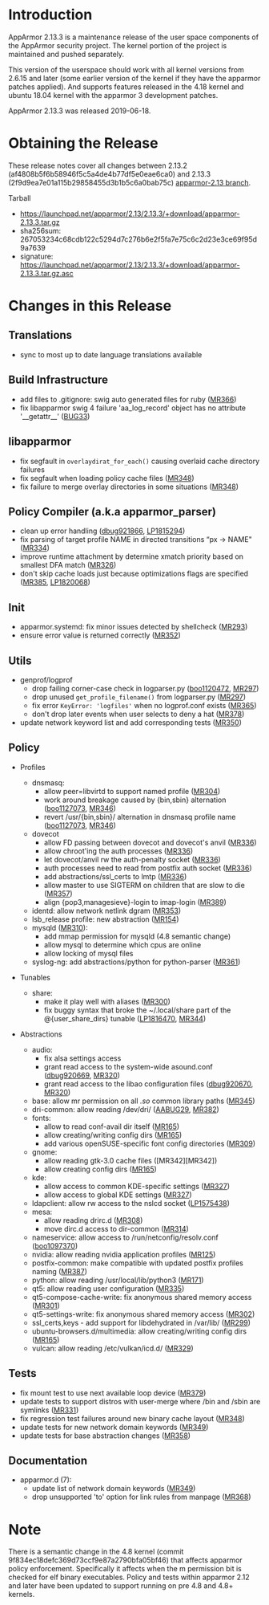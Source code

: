 Introduction
============

AppArmor 2.13.3 is a maintenance release of the user space components
of the AppArmor security project. The kernel portion of the project
is maintained and pushed separately.

This version of the userspace should work with all kernel versions from
2.6.15 and later (some earlier version of the kernel if they have the
apparmor patches applied). And supports features released in the 4.18
kernel and ubuntu 18.04 kernel with the apparmor 3 development patches.

AppArmor 2.13.3 was released 2019-06-18.


# Obtaining the Release
These release notes cover all changes between 2.13.2 (af4808b5f6b58946f5c5a4de4b77df5e0eae6ca0) and 2.13.3 (2f9d9ea7e01a115b29858455d3b1b5c6a0bab75c) [apparmor-2.13 branch](https://gitlab.com/apparmor/apparmor/tree/apparmor-2.13).

Tarball
-   <https://launchpad.net/apparmor/2.13/2.13.3/+download/apparmor-2.13.3.tar.gz>
-   sha256sum: 267053234c68cdb122c5294d7c276b6e2f5fa7e75c6c2d23e3ce69f95d9a7639
-   signature: <https://launchpad.net/apparmor/2.13/2.13.3/+download/apparmor-2.13.3.tar.gz.asc>

# Changes in this Release

Translations
--------------
- sync to most up to date language translations available

Build Infrastructure
--------------------
- add files to .gitignore: swig auto generated files for ruby ([MR366][MR366])
- fix libapparmor swig 4 failure 'aa\_log\_record' object has no attribute '\_\_getattr\_\_' ([BUG33][AABUG33])

libapparmor
-----------
- fix segfault in `overlaydirat_for_each()` causing overlaid cache directory failures
- fix segfault when loading policy cache files ([MR348][MR348])
- fix failure to merge overlay directories in some situations ([MR348][MR348])

Policy Compiler (a.k.a apparmor\_parser)
----------------------------------------
- clean up error handling ([dbug921866][dbug921866], [LP1815294][LP1815294])
- fix parsing of target profile NAME in directed transitions “px -> NAME" ([MR334][MR334])
- improve runtime attachment by determine xmatch priority based on smallest DFA match ([MR326][MR326])
- don't skip cache loads just because optimizations flags are specified
  ([MR385][MR385], [LP1820068][LP1820068])

Init
----
- apparmor.systemd: fix minor issues detected by shellcheck ([MR293][MR293])
- ensure error value is returned correctly ([MR352][MR352])

Utils
-----
- genprof/logprof
  - drop failing corner-case check in logparser.py ([boo1120472][boo1120472], [MR297][MR297])
  - drop unused `get_profile_filename()` from logparser.py ([MR297][MR297])
  - fix error `KeyError: 'logfiles'` when no logprof.conf exists ([MR365][MR365])
  - don't drop later events when user selects to deny a hat ([MR378][MR378])
- update network keyword list and add corresponding tests ([MR350][MR350])


Policy
------
- Profiles
  - dnsmasq:
    - allow peer=libvirtd to support named profile ([MR304][MR304])
    - work around breakage caused by {bin,sbin} alternation ([boo1127073][boo1127073], [MR346][MR346])
    - revert /usr/{bin,sbin}/ alternation in dnsmasq profile name ([boo1127073][boo1127073], [MR346][MR346])
  - dovecot
    - allow FD passing between dovecot and dovecot's anvil ([MR336][MR336])
    - allow chroot'ing the auth processes ([MR336][MR336])
    - let dovecot/anvil rw the auth-penalty socket ([MR336][MR336])
    - auth processes need to read from postfix auth socket ([MR336][MR336])
    - add abstractions/ssl\_certs to lmtp ([MR336][MR336])
    - allow master to use SIGTERM on children that are slow to die ([MR357][MR357])
    - align {pop3,managesieve}-login to imap-login ([MR389][MR389])
  - identd: allow network netlink dgram ([MR353][MR353])
  - lsb\_release profile: new abstraction ([MR154][MR154])
  - mysqld ([MR310][MR310]):
    - add mmap permission for mysqld (4.8 semantic change)
    - allow mysql to determine which cpus are online
    - allow locking of mysql files
  - syslog-ng: add abstractions/python for python-parser ([MR361][MR361])


- Tunables
  - share:
    - make it play well with aliases ([MR300][MR300])
    - fix buggy syntax that broke the ~/.local/share part of the @{user\_share\_dirs} tunable ([LP1816470][LP1816470], [MR344][MR344])

- Abstractions
  - audio:
    - fix alsa settings access
    - grant read access to the system-wide asound.conf ([dbug920669][dbug920669], [MR320][MR320])
    - grant read access to the libao configuration files ([dbug920670][dbug920670], [MR320][MR320])
  - base: allow mr permission on all *.so* common library paths ([MR345][MR345])
  - dri-common: allow reading /dev/dri/ ([AABUG29][AABUG29], [MR382][MR382])
  - fonts:
    - allow to read conf-avail dir itself ([MR165][MR165])
    - allow creating/writing config dirs ([MR165][MR165])
    - add various openSUSE-specific font config directories ([MR309][MR309])
  - gnome:
    - allow reading gtk-3.0 cache files ([MR342][MR342])
    - allow creating config dirs ([MR165][MR165])
  - kde:
    - allow access to common KDE-specific settings ([MR327][MR327])
    - allow access to global KDE settings ([MR327][MR327])
  - ldapclient: allow rw access to the nslcd socket ([LP1575438][LP1575438])
  - mesa:
    - allow reading drirc.d ([MR308][MR308])
    - move dirc.d access to dir-common ([MR314][MR314])
  - nameservice: allow access to /run/netconfig/resolv.conf ([boo1097370][boo1097370])
  - nvidia: allow reading nvidia application profiles ([MR125][MR125])
  - postfix-common: make compatible with updated postfix profiles naming ([MR387][MR387])
  - python: allow reading /usr/local/lib/python3 ([MR171][MR171])
  - qt5: allow reading user configuration ([MR335][MR335])
  - qt5-compose-cache-write: fix anonymous shared memory access ([MR301][MR301])
  - qt5-settings-write: fix anonymous shared memory access ([MR302][MR302])
  - ssl\_certs,keys - add support for libdehydrated in /var/lib/ ([MR299][MR299])
  - ubuntu-browsers.d/multimedia: allow creating/writing config dirs ([MR165][MR165])
  - vulcan: allow reading /etc/vulkan/icd.d/ ([MR329][MR329])


Tests
-----
- fix mount test to use next available loop device ([MR379][MR379])
- update tests to support distros with user-merge where /bin and /sbin are symlinks ([MR331][MR331])
- fix regression test failures around new binary cache layout ([MR348][MR348])
- update tests for new network domain keywords ([MR349][MR349])
- update tests for base abstraction changes ([MR358][MR358])


Documentation
-------------
- apparmor.d (7):
  - update list of network domain keywords ([MR349][MR349])
  - drop unsupported 'to' option for link rules from manpage ([MR368][MR368])

Note
====

There is a semantic change in the 4.8 kernel (commit
9f834ec18defc369d73ccf9e87a2790bfa05bf46) that affects apparmor policy
enforcement. Specifically it affects when the m permission bit is
checked for elf binary executables. Policy and tests within apparmor
2.12 and later have been updated to support running on pre 4.8 and 4.8+ kernels.

[AABUG29]: https://gitlab.com/apparmor/apparmor/issues/29
[AABUG33]: https://gitlab.com/apparmor/apparmor/issues/33
[boo1097370]: https://bugzilla.opensuse.org/show_bug.cgi?id=1097370
[boo1120472]: https://bugzilla.opensuse.org/show_bug.cgi?id=1120472
[boo1127073]: https://bugzilla.opensuse.org/show_bug.cgi?id=1127073
[dbug920669]: https://bugs.debian.org/920669
[dbug920670]: https://bugs.debian.org/920670
[dbug921866]: https://bugs.debian.org/921866
[LP1575438]: https://bugs.launchpad.net/bugs/1575438
[LP1815294]: https://bugs.launchpad.net/bugs/1815294
[LP1815294]: https://bugs.launchpad.net/bugs/1815294
[LP1816470]: https://bugs.launchpad.net/bugs/1816470
[LP1820068]: https://bugs.launchpad.net/bugs/1820068
[MR125]: https://gitlab.com/apparmor/apparmor/merge_requests/125
[MR154]: https://gitlab.com/apparmor/apparmor/merge_requests/154
[MR165]: https://gitlab.com/apparmor/apparmor/merge_requests/165
[MR171]: https://gitlab.com/apparmor/apparmor/merge_requests/171
[MR293]: https://gitlab.com/apparmor/apparmor/merge_requests/293
[MR297]: https://gitlab.com/apparmor/apparmor/merge_requests/297
[MR299]: https://gitlab.com/apparmor/apparmor/merge_requests/299
[MR300]: https://gitlab.com/apparmor/apparmor/merge_requests/300
[MR301]: https://gitlab.com/apparmor/apparmor/merge_requests/301
[MR302]: https://gitlab.com/apparmor/apparmor/merge_requests/302
[MR304]: https://gitlab.com/apparmor/apparmor/merge_requests/304
[MR308]: https://gitlab.com/apparmor/apparmor/merge_requests/308
[MR309]: https://gitlab.com/apparmor/apparmor/merge_requests/309
[MR310]: https://gitlab.com/apparmor/apparmor/merge_requests/310
[MR314]: https://gitlab.com/apparmor/apparmor/merge_requests/314
[MR320]: https://gitlab.com/apparmor/apparmor/merge_requests/320
[MR326]: https://gitlab.com/apparmor/apparmor/merge_requests/326
[MR327]: https://gitlab.com/apparmor/apparmor/merge_requests/327
[MR329]: https://gitlab.com/apparmor/apparmor/merge_requests/329
[MR331]: https://gitlab.com/apparmor/apparmor/merge_requests/331
[MR334]: https://gitlab.com/apparmor/apparmor/merge_requests/334
[MR335]: https://gitlab.com/apparmor/apparmor/merge_requests/335
[MR336]: https://gitlab.com/apparmor/apparmor/merge_requests/336
[MR344]: https://gitlab.com/apparmor/apparmor/merge_requests/344
[MR345]: https://gitlab.com/apparmor/apparmor/merge_requests/345
[MR346]: https://gitlab.com/apparmor/apparmor/merge_requests/346
[MR348]: https://gitlab.com/apparmor/apparmor/merge_requests/348
[MR349]: https://gitlab.com/apparmor/apparmor/merge_requests/349
[MR349]: https://gitlab.com/apparmor/apparmor/merge_requests/349
[MR350]: https://gitlab.com/apparmor/apparmor/merge_requests/350
[MR352]: https://gitlab.com/apparmor/apparmor/merge_requests/352
[MR353]: https://gitlab.com/apparmor/apparmor/merge_requests/353
[MR357]: https://gitlab.com/apparmor/apparmor/merge_requests/357
[MR358]: https://gitlab.com/apparmor/apparmor/merge_requests/358
[MR361]: https://gitlab.com/apparmor/apparmor/merge_requests/361
[MR365]: https://gitlab.com/apparmor/apparmor/merge_requests/365
[MR366]: https://gitlab.com/apparmor/apparmor/merge_requests/366
[MR368]: https://gitlab.com/apparmor/apparmor/merge_requests/368
[MR378]: https://gitlab.com/apparmor/apparmor/merge_requests/378
[MR379]: https://gitlab.com/apparmor/apparmor/merge_requests/379
[MR382]: https://gitlab.com/apparmor/apparmor/merge_requests/382
[MR385]: https://gitlab.com/apparmor/apparmor/merge_requests/385
[MR387]: https://gitlab.com/apparmor/apparmor/merge_requests/387
[MR389]: https://gitlab.com/apparmor/apparmor/merge_requests/389
